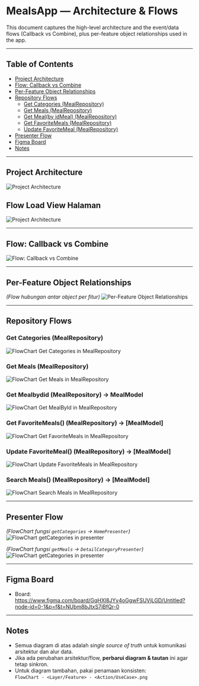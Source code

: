 
# MealsApp — Architecture & Flows

This document captures the high-level architecture and the event/data flows (Callback vs Combine), plus per-feature object relationships used in the app.

---

## Table of Contents
- [Project Architecture](#project-architecture)
- [Flow: Callback vs Combine](#flow-callback-vs-combine)
- [Per-Feature Object Relationships](#per-feature-object-relationships)
- [Repository Flows](#repository-flows)
  - [Get Categories (MealRepository)](#get-categories-mealrepository)
  - [Get Meals (MealRepository)](#get-meals-mealrepository)
  - [Get Meal(by idMeal) (MealRepository)](#get-mealbyid-mealrepository)
  - [Get FavoriteMeals (MealRepository)](#get-favoritemeals-mealrepository)
  - [Update FavoriteMeal (MealRepository)](#get-updatefavoritemeal-mealrepository)
- [Presenter Flow](#presenter-flow)
- [Figma Board](#figma-board)
- [Notes](#notes)

---

## Project Architecture
![Project Architecture](https://github.com/user-attachments/assets/6e628dc9-faf5-4592-8d8a-1bd4bb28e090)


## Flow Load View Halaman
![Project Architecture](https://github.com/user-attachments/assets/add88b85-5822-4c95-9d94-78852c4fbaf0)


---

## Flow: Callback vs Combine
![Flow: Callback vs Combine](https://github.com/user-attachments/assets/3ff2a5db-9010-41c5-b73a-a88e1dedb7f9)

---

## Per-Feature Object Relationships
_(Flow hubungan antar object per fitur)_
![Per-Feature Object Relationships](https://github.com/user-attachments/assets/ed5363b1-3789-478e-b210-52ac4aef33e6)

---

## Repository Flows

### Get Categories (MealRepository)
![FlowChart Get Categories in MealRepository](https://github.com/user-attachments/assets/b7275491-0da9-41fb-8665-9cb5d1f0aa51)

### Get Meals (MealRepository)
![FlowChart Get Meals in MealRepository](https://github.com/user-attachments/assets/d3f2b8a3-e8ef-4a24-a3ad-ef7b9b528f52)


### Get Mealbydid (MealRepository) -> MealModel
![FlowChart Get MealById in MealRepository](https://github.com/user-attachments/assets/3dc232ec-7792-40b1-94f3-a3f73a30a019)

### Get FavoriteMeals() (MealRepository) -> [MealModel]
![FlowChart Get FavoriteMeals in MealRepository](https://github.com/user-attachments/assets/d73ca415-1502-4feb-b258-e86701bf883c)


### Update FavoriteMeal() (MealRepository) -> [MealModel]
![FlowChart Update FavoriteMeals in MealRepository](https://github.com/user-attachments/assets/190bc399-c0d6-43d0-b287-e0ffb0b874c1)

### Search Meals() (MealRepository) -> [MealModel]
![FlowChart Search Meals in MealRepository](https://github.com/user-attachments/assets/3f28e9c3-6fc2-4de7-8a1a-0e5d4d553eb3)

---

## Presenter Flow
_(FlowChart fungsi `getCategories` → `HomePresenter`)_
![FlowChart getCategories in presenter](https://github.com/user-attachments/assets/50aa48d6-142d-4efa-9d47-0c6675bb60ed)

_(FlowChart fungsi `getMeals` → `DetailCategoryPresenter`)_
![FlowChart getCategories in presenter](https://github.com/user-attachments/assets/4fdcf582-25c5-4f8f-8b9a-a0a1cb743d8d)

---

## Figma Board
- Board: https://www.figma.com/board/GqHXl8JYy4oGgwFSUVjLGD/Untitled?node-id=0-1&p=f&t=NUbm8bJtxS7jBfQr-0

---

## Notes
- Semua diagram di atas adalah _single source of truth_ untuk komunikasi arsitektur dan alur data.
- Jika ada perubahan arsitektur/flow, **perbarui diagram & tautan** ini agar tetap sinkron.
- Untuk diagram tambahan, pakai penamaan konsisten:  
  `FlowChart - <Layer/Feature> - <Action/UseCase>.png`


